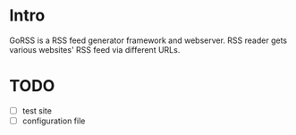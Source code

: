 # Intro

GoRSS is a RSS feed generator framework and webserver. RSS reader gets
various websites' RSS feed via different URLs.

# TODO

- [ ] test site
- [ ] configuration file
